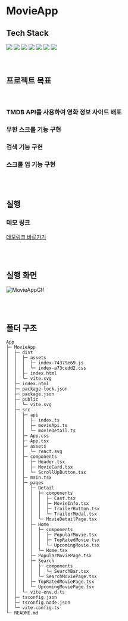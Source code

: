 # MovieApp

## Tech Stack

<div>
  <img src="https://img.shields.io/badge/vite-646CFF?style=for-the-badge&logo=vite&logoColor=white">
  <img src="https://img.shields.io/badge/React-61DAFB?style=for-the-badge&logo=react&logoColor=white">
  <img src="https://img.shields.io/badge/TypeScript-3178C6?style=for-the-badge&logo=typescript&logoColor=white">
  <img src="https://img.shields.io/badge/React Query-FF4154?style=for-the-badge&logo=reactquery&logoColor=white">
  <img src="https://img.shields.io/badge/axios-5A29E4?style=for-the-badge&logo=axios&logoColor=white">
  <img src="https://img.shields.io/badge/styled components-DB7093?style=for-the-badge&logo=styled-components&logoColor=white">
  <img src="https://img.shields.io/badge/Netlify-00C7B7?style=for-the-badge&logo=Netlify&logoColor=white">
</div>

<br/>
<br/>

## 프로젝트 목표

<br/>

<h3>TMDB API를 사용하여 영화 정보 사이트 배포</h3>
<h3>무한 스크롤 기능 구현</h3>
<h3>검색 기능 구현</h3>
<h3>스크롤 업 기능 구현</h3>

<br/>
<br/>

## 실행

### 데모 링크

[데모링크 바로가기](https://rlawogns-movieapp.netlify.app)

<br/>
<br/>

## 실행 화면

![MovieAppGIf](https://github.com/rlawogns123/MovieApp/assets/73879034/c0ac5010-6c9c-40fa-b6a9-182f9e28aec7)

<br/>
<br/>

## 폴더 구조

```
App
├─ MovieApp
│  ├─ dist
│  │  ├─ assets
│  │  │  ├─ index-74379e69.js
│  │  │  └─ index-a73cedd2.css
│  │  ├─ index.html
│  │  └─ vite.svg
│  ├─ index.html
│  ├─ package-lock.json
│  ├─ package.json
│  ├─ public
│  │  └─ vite.svg
│  ├─ src
│  │  ├─ api
│  │  │  ├─ index.ts
│  │  │  ├─ movieApi.ts
│  │  │  └─ movieDetail.ts
│  │  ├─ App.css
│  │  ├─ App.tsx
│  │  ├─ assets
│  │  │  └─ react.svg
│  │  ├─ components
│  │  │  ├─ Header.tsx
│  │  │  ├─ MovieCard.tsx
│  │  │  └─ ScrollUpButton.tsx
│  │  ├─ main.tsx
│  │  ├─ pages
│  │  │  ├─ Detail
│  │  │  │  ├─ components
│  │  │  │  │  ├─ Cast.tsx
│  │  │  │  │  ├─ MovieInfo.tsx
│  │  │  │  │  ├─ TrailerButton.tsx
│  │  │  │  │  └─ TrailerModal.tsx
│  │  │  │  └─ MovieDetailPage.tsx
│  │  │  ├─ Home
│  │  │  │  ├─ components
│  │  │  │  │  ├─ PopularMovie.tsx
│  │  │  │  │  ├─ TopRatedMovie.tsx
│  │  │  │  │  └─ UpcomingMovie.tsx
│  │  │  │  └─ Home.tsx
│  │  │  ├─ PopularMoviePage.tsx
│  │  │  ├─ Search
│  │  │  │  ├─ components
│  │  │  │  │  └─ SearchBar.tsx
│  │  │  │  └─ SearchMoviePage.tsx
│  │  │  ├─ TopRatedMoviePage.tsx
│  │  │  └─ UpcomingMoviePage.tsx
│  │  └─ vite-env.d.ts
│  ├─ tsconfig.json
│  ├─ tsconfig.node.json
│  └─ vite.config.ts
└─ README.md

```
